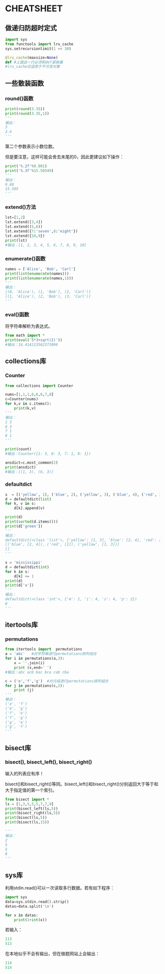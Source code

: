 # CHEATSHEET

## 做递归防超时定式

```python
import sys
from functools import lru_cache
sys.setrecursionlimit(1 << 30)

@lru_cache(maxsize=None)
def #上面这一行必须和def紧挨着
#lru_cache仅适用于不可变对象

```

## 一些散装函数

### round()函数
```python
print(round(3.35))
print(round(3.35,1))
'''
输出：
3
3.4
'''
```
第二个参数表示小数位数。

但是要注意，这样可能会舍去末尾的0，因此更建议如下操作：
```python
print('%.2f'%9.801)
print('%.3f'%15.50549)
'''
输出：
9.80
15.505
'''

```

### extend()方法
```python
lst=[1,2]
lst.extend([3,4])
lst.extend((5,6))
lst.extend({7:'seven',8:'eight'})
lst.extend({10,9})
print(lst)
#输出：[1, 2, 3, 4, 5, 6, 7, 8, 9, 10]
```

### enumerate()函数
```python
names = ['Alice', 'Bob', 'Carl']
print(list(enumerate(names)))
print(list(enumerate(names,1)))
'''
输出：
[(0, 'Alice'), (1, 'Bob'), (2, 'Carl')]
[(1, 'Alice'), (2, 'Bob'), (3, 'Carl')]
'''
```

### eval()函数

将字符串解析为表达式。

```python
from math import *
print(eval('5*3+sqrt(2)'))
#输出：16.414213562373096

```


## collections库

### Counter

```python
from collections import Counter

nums=[1,1,1,6,6,6,7,8]
c=Counter(nums)
for k,v in c.items():
    print(k,v)
'''
输出：
1 3
6 3
7 1
8 1
'''

print(count)
#输出：Counter({1: 3, 6: 3, 7: 1, 8: 1})

ansdict=c.most_common(2)
print(ansdict)
#输出：[(1, 3), (6, 3)]

```

### defaultdict

```python
s  = [('yellow', 1), ('blue', 2), ('yellow', 3), ('blue', 4), ('red', 1)]
d = defaultdict(list)
for k, v in s:
    d[k].append(v)

print(d)
print(sorted(d.items()))
print(d['green'])
'''
输出：
defaultdict(<class 'list'>, {'yellow': [1, 3], 'blue': [2, 4], 'red': [1]})
[('blue', [2, 4]), ('red', [1]), ('yellow', [1, 3])]
[]
'''

s = 'mississippi'
d = defaultdict(int)
for k in s:
    d[k] += 1
print(d)
print(d['a'])
'''
输出：
defaultdict(<class 'int'>, {'m': 1, 'i': 4, 's': 4, 'p': 2})
0
'''


```


## itertools库

### permutations

```python
from itertools import  permutations
a = 'abc'   #对字符串进行permutations排列组合
for i in permutations(a,3):
    x = ''.join(i)
    print (x,end=' ')
#输出：abc acb bac bca cab cba

c = ('e','f','g')  #对元组进行permutations排列组合
for j in permutations(c,2):
    print (j)
'''
输出：
('e', 'f')
('e', 'g')
('f', 'e')
('f', 'g')
('g', 'e')
('g', 'f')
'''
```

## bisect库

### bisect(), bisect_left(), bisect_right()

输入的列表应有序！

bisect()和bisect_right()等同。bisect_left()和bisect_right()分别返回大于等于和大于指定值的第一个索引。

```python
from bisect import *
ls = [1,3,5,5,5,7,7,9]
print(bisect_left(ls,5))
print(bisect_right(ls,5))
print(bisect(ls,5))
print(bisect(ls,15))

'''
输出：
2
5
5
8
'''

```

## sys库

利用stdin.read()可以一次读取多行数据。若有如下程序：

```python
import sys
data=sys.stdin.read().strip()
datas=data.split('\n')

for x in datas:
    print(1+int(x))

```

若输入：

```python
113
513
```

在本地似乎不会有输出，但在做题网站上会输出：

```python
114
514
```



